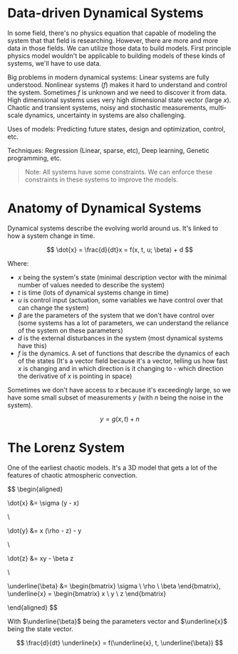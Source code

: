 # Data-driven Dynamical Systems

In some field, there's no physics equation that capable of modeling the system that that field is researching. However, there are more and more data in those fields. We can utilize those data to build models. First principle physics model wouldn't be applicable to building models of these kinds of systems, we'll have to use data.

Big problems in modern dynamical systems: Linear systems are fully understood. Nonlinear systems ($f$) makes it hard to understand and control the system. Sometimes $f$ is unknown and we need to discover it from data. High dimensional systems uses very high dimensional state vector (large $x$). Chaotic and transient systems, noisy and stochastic measurements, multi-scale dynamics, uncertainty in systems are also challenging.

Uses of models: Predicting future states, design and optimization, control, etc.

Techniques: Regression (Linear, sparse, etc), Deep learning, Genetic programming, etc.

> Note: All systems have some constraints. We can enforce these constraints in these systems to improve the models.

# Anatomy of Dynamical Systems

Dynamical systems describe the evolving world around us. It's linked to how a system change in time.

$$
\dot{x} = \frac{d}{dt}x = f(x, t, u; \beta) + d
$$

Where:
- $x$ being the system's state (minimal description vector with the minimal number of values needed to describe the system)
- $t$ is time (lots of dynamical systems change in time)
- $u$ is control input (actuation, some variables we have control over that can change the system)
- $\beta$ are the parameters of the system that we don't have control over (some systems has a lot of parameters, we can understand the reliance of the system on these parameters)
- $d$ is the external disturbances in the system (most dynamical systems have this)
- $f$ is the dynamics. A set of functions that describe the dynamics of each of the states (It's a vector field because it's a vector, telling us how fast $x$ is changing and in which direction is it changing to - which direction the derivative of $x$ is pointing in space)

Sometimes we don't have access to $x$ because it's exceedingly large, so we have some small subset of measurements $y$ (with $n$ being the noise in the system).

$$
y = g(x, t) + n
$$

# The Lorenz System

One of the earliest chaotic models. It's a 3D model that gets a lot of the features of chaotic atmospheric convection.

$$
\begin{aligned}

\dot{x} &= \sigma (y - x)

\\

\dot{y} &= x (\rho - z) - y

\\

\dot{z} &= xy - \beta z

\\

\underline{\beta} &= \begin{bmatrix} \sigma \\ \rho \\ \beta \end{bmatrix}, \underline{x} = \begin{bmatrix} x \\ y \\ z \end{bmatrix}

\end{aligned}
$$

With $\underline{\beta}$ being the parameters vector and $\underline{x}$ being the state vector.

$$
\frac{d}{dt} \underline{x} = f(\underline{x}, t, \underline{\beta})
$$